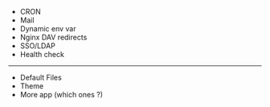-   CRON
-   Mail
-   Dynamic env var
-   Nginx DAV redirects
-   SSO/LDAP
-   Health check

---

-   Default Files
-   Theme
-   More app (which ones ?)
